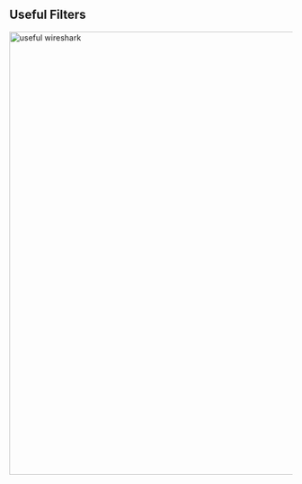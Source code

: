 ## Useful Filters
<img width="688" height="788" alt="useful wireshark" src="https://github.com/user-attachments/assets/ac97a512-6975-4615-8e61-bcf14eb4a9a2" />
